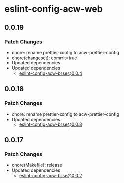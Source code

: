 # eslint-config-acw-web

## 0.0.19

### Patch Changes

- chore: rename prettier-config to acw-prettier-config
- chore(changeset): commit=true
- Updated dependencies
- Updated dependencies
  - eslint-config-acw-base@0.0.4

## 0.0.18

### Patch Changes

- chore: rename prettier-config to acw-prettier-config
- Updated dependencies
  - eslint-config-acw-base@0.0.3

## 0.0.17

### Patch Changes

- chore(Makefile): release
- Updated dependencies
  - eslint-config-acw-base@0.0.2
